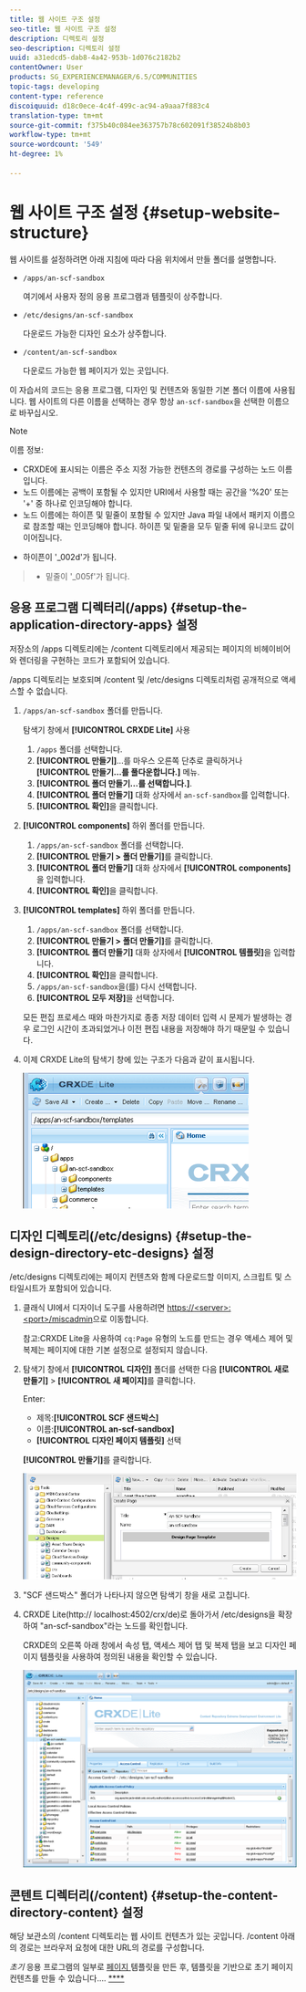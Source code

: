 ```yaml
---
title: 웹 사이트 구조 설정
seo-title: 웹 사이트 구조 설정
description: 디렉토리 설정
seo-description: 디렉토리 설정
uuid: a31edcd5-dab8-4a42-953b-1d076c2182b2
contentOwner: User
products: SG_EXPERIENCEMANAGER/6.5/COMMUNITIES
topic-tags: developing
content-type: reference
discoiquuid: d18c0ece-4c4f-499c-ac94-a9aaa7f883c4
translation-type: tm+mt
source-git-commit: f375b40c084ee363757b78c602091f38524b8b03
workflow-type: tm+mt
source-wordcount: '549'
ht-degree: 1%

---
```



# 웹 사이트 구조 설정 {#setup-website-structure}

웹 사이트를 설정하려면 아래 지침에 따라 다음 위치에서 만들 폴더를 설명합니다.

* `/apps/an-scf-sandbox`

   여기에서 사용자 정의 응용 프로그램과 템플릿이 상주합니다.

* `/etc/designs/an-scf-sandbox`

   다운로드 가능한 디자인 요소가 상주합니다.

* `/content/an-scf-sandbox`

   다운로드 가능한 웹 페이지가 있는 곳입니다.

이 자습서의 코드는 응용 프로그램, 디자인 및 컨텐츠와 동일한 기본 폴더 이름에 사용됩니다. 웹 사이트의 다른 이름을 선택하는 경우 항상 `an-scf-sandbox`을 선택한 이름으로 바꾸십시오.

>[!NOTE]
>
>이름 정보:
>
>* CRXDE에 표시되는 이름은 주소 지정 가능한 컨텐츠의 경로를 구성하는 노드 이름입니다.
>* 노드 이름에는 공백이 포함될 수 있지만 URI에서 사용할 때는 공간을 &#39;%20&#39; 또는 &#39;+&#39; 중 하나로 인코딩해야 합니다.
>* 노드 이름에는 하이픈 및 밑줄이 포함될 수 있지만 Java 파일 내에서 패키지 이름으로 참조할 때는 인코딩해야 합니다. 하이픈 및 밑줄을 모두 밑줄 뒤에 유니코드 값이 이어집니다.

   >
   >   
   * 하이픈이 &#39;_002d&#39;가 됩니다.
   >   * 밑줄이 &#39;_005f&#39;가 됩니다.


## 응용 프로그램 디렉터리(/apps) {#setup-the-application-directory-apps} 설정

저장소의 /apps 디렉토리에는 /content 디렉토리에서 제공되는 페이지의 비헤이비어와 렌더링을 구현하는 코드가 포함되어 있습니다.

/apps 디렉토리는 보호되며 /content 및 /etc/designs 디렉토리처럼 공개적으로 액세스할 수 없습니다.

1. `/apps/an-scf-sandbox` 폴더를 만듭니다.

   탐색기 창에서 **[!UICONTROL CRXDE Lite]** 사용

   1. `/apps` 폴더를 선택합니다.
   1. **[!UICONTROL 만들기]**...를 마우스 오른쪽 단추로 클릭하거나 **[!UICONTROL 만들기...를 풀다운합니다.]** 메뉴.
   1. **[!UICONTROL 폴더 만들기...를 선택합니다.]**.
   1. **[!UICONTROL 폴더 만들기]** 대화 상자에서 `an-scf-sandbox`를 입력합니다.
   1. **[!UICONTROL 확인]**&#x200B;을 클릭합니다.

1. **[!UICONTROL components]** 하위 폴더를 만듭니다.

   1. `/apps/an-scf-sandbox` 폴더를 선택합니다.
   1. **[!UICONTROL 만들기 > 폴더 만들기]**&#x200B;를 클릭합니다.
   1. **[!UICONTROL 폴더 만들기]** 대화 상자에서 **[!UICONTROL components]**&#x200B;을 입력합니다.
   1. **[!UICONTROL 확인]**&#x200B;을 클릭합니다.

1. **[!UICONTROL templates]** 하위 폴더를 만듭니다.

   1. `/apps/an-scf-sandbox` 폴더를 선택합니다.
   1. **[!UICONTROL 만들기 > 폴더 만들기]**&#x200B;를 클릭합니다.
   1. **[!UICONTROL 폴더 만들기]** 대화 상자에서 **[!UICONTROL 템플릿]**&#x200B;을 입력합니다.
   1. **[!UICONTROL 확인]**&#x200B;을 클릭합니다.
   1. `/apps/an-scf-sandbox`을(를) 다시 선택합니다.
   1. **[!UICONTROL 모두 저장]**&#x200B;을 선택합니다.

   모든 편집 프로세스 때와 마찬가지로 종종 저장 데이터 입력 시 문제가 발생하는 경우 로그인 시간이 초과되었거나 이전 편집 내용을 저장해야 하기 때문일 수 있습니다.

1. 이제 CRXDE Lite의 탐색기 창에 있는 구조가 다음과 같이 표시됩니다.

   ![crxde-template](assets/crxde-template.png)

## 디자인 디렉토리(/etc/designs) {#setup-the-design-directory-etc-designs} 설정

/etc/designs 디렉토리에는 페이지 컨텐츠와 함께 다운로드할 이미지, 스크립트 및 스타일시트가 포함되어 있습니다.

1. 클래식 UI에서 디자이너 도구를 사용하려면 [https://&lt;server>:&lt;port>/miscadmin](http://localhost:4502/miscadmin)으로 이동합니다.

   참고:CRXDE Lite을 사용하여 `cq:Page` 유형의 노드를 만드는 경우 액세스 제어 및 복제는 페이지에 대한 기본 설정으로 설정되지 않습니다.

1. 탐색기 창에서 **[!UICONTROL 디자인]** 폴더를 선택한 다음 **[!UICONTROL 새로 만들기]** > **[!UICONTROL 새 페이지]**&#x200B;를 클릭합니다.

   Enter:

   * 제목:**[!UICONTROL SCF 샌드박스]**
   * 이름:**[!UICONTROL an-scf-sandbox]**
   * **[!UICONTROL 디자인 페이지 템플릿]** 선택

   **[!UICONTROL 만들기]**&#x200B;를 클릭합니다.

   ![디자인 템플릿](assets/design-template.png)

1. &quot;SCF 샌드박스&quot; 폴더가 나타나지 않으면 탐색기 창을 새로 고칩니다.

1. CRXDE Lite(http:// localhost:4502/crx/de)로 돌아가서 /etc/designs을 확장하여 &quot;an-scf-sandbox&quot;라는 노드를 확인합니다.

   CRXDE의 오른쪽 아래 창에서 속성 탭, 액세스 제어 탭 및 복제 탭을 보고 디자인 페이지 템플릿을 사용하여 정의된 내용을 확인할 수 있습니다.

   ![crxde-configure-template](assets/crxde-configure-template.png)

## 콘텐트 디렉터리(/content) {#setup-the-content-directory-content} 설정

해당 보관소의 /content 디렉토리는 웹 사이트 컨텐츠가 있는 곳입니다. /content 아래의 경로는 브라우저 요청에 대한 URL의 경로를 구성합니다.

*초기* 응용 프로그램의 일부로  [페이지 ](initial-app.md#createthepagetemplate) 템플릿을 만든 후, 템플릿을 기반으로 초기 페이지 컨텐츠를 만들 수 있습니다....  [****](initial-app.md)
